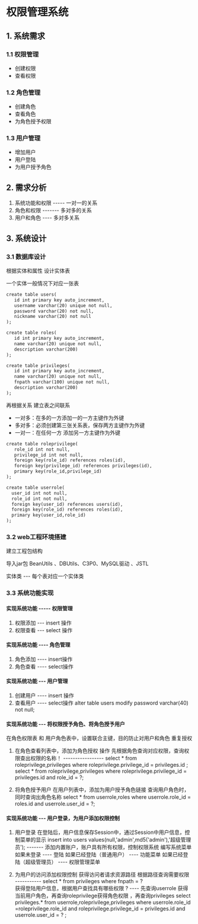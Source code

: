 # 权限管理系统

## 1. 系统需求

### 1.1 权限管理

* 创建权限
* 查看权限

### 1.2 角色管理

* 创建角色
* 查看角色
* 为角色授予权限

### 1.3 用户管理

* 增加用户
* 用户登陆
* 为用户授予角色

## 2. 需求分析

1. 系统功能和权限 ----- 一对一的关系
2. 角色和权限 ------- 多对多的关系
3. 用户和角色 ---- 多对多关系

## 3. 系统设计

### 3.1 数据库设计

根据实体和属性 设计实体表

一个实体一般情况下对应一张表

```markdown
create table users(
   id int primary key auto_increment,
   username varchar(20) unique not null,
   password varchar(20) not null,
   nickname varchar(20) not null
);

create table roles(
   id int primary key auto_increment,
   name varchar(20) unique not null,
   description varchar(200)
);

create table privileges(
   id int primary key auto_increment,
   name varchar(20) unique not null,
   fnpath varchar(100) unique not null,
   description varchar(200)
);
```

再根据关系 建立表之间联系

* 一对多：在多的一方添加一的一方主键作为外键
* 多对多：必须创建第三张关系表，保存两方主键作为外键
* 一对一：在任何一方 添加另一方主键作为外键

```markdown
create table roleprivilege(
   role_id int not null,
   privilege_id int not null,
   foreign key(role_id) references roles(id),
   foreign key(privilege_id) references privileges(id),
   primary key(role_id,privilege_id)
);

create table userrole(
  user_id int not null,
  role_id int not null,
  foreign key(user_id) references users(id),
  foreign key(role_id) references roles(id),
  primary key(user_id,role_id)
);
```

### 3.2 web工程环境搭建

建立工程包结构

导入jar包  BeanUtils 、DBUtils、C3P0、MySQL驱动 、JSTL

实体类 --- 每个表对应一个实体类

### 3.3 系统功能实现

#### 实现系统功能  ----- 权限管理

1) 权限添加 --- insert 操作
2) 权限查看 --- select 操作

#### 实现系统功能 ---- 角色管理

1) 角色添加 ---- insert操作
2) 角色查看 ---- select操作

#### 实现系统功能 --- 用户管理

1) 创建用户 ---- insert 操作
2) 查看用户 ---- select操作
alter table users modify password varchar(40) not null;

#### 实现系统功能 --- 将权限授予角色、将角色授予用户

在角色权限表 和 用户角色表中，设置联合主键，目的防止对用户和角色 重复授权

1) 在角色查看列表中，添加为角色授权 操作
先根据角色查询对应权限，查询权限查出权限的名称！ ----------------- select * from roleprivilege,privileges where roleprivilege.privilege_id = privileges.id ;
 select * from roleprivilege,privileges where roleprivilege.privilege_id = privileges.id and role_id = ?;

2) 将角色授予用户
在用户列表中，添加为用户授予角色链接
查询用户角色时，同时查询出角色名称
select * from userrole,roles where userrole.role_id = roles.id and userrole.user_id = ?; 

#### 实现系统功能 --- 用户登录，为用户添加权限控制

1) 用户登录
在登陆后，用户信息保存Session中，通过Session中用户信息，控制菜单的显示 
insert into users values(null,'admin',md5('admin'),'超级管理员'); ------- 添加内置账户，账户具有所有权限，控制权限系统
编写系统菜单
如果未登录 ---- 登陆
如果已经登陆（普通用户） ---- 功能菜单
如果已经登陆（超级管理员） ---- 权限管理菜单

2) 为用户的访问添加权限控制
获得访问者请求资源路径
根据路径查询需要权限 ----------- select * from privileges where fnpath = ?	
获得登陆用户信息，根据用户查找具有哪些权限 ? ---- 先查询userrole 获得当前用户角色，再查询roleprivilege获得角色权限 ，再查询privileges
select privileges.* from userrole,roleprivilege,privileges where userrole.role_id =roleprivilege.role_id and roleprivilege.privilege_id = privileges.id and userrole.user_id = ? ;

